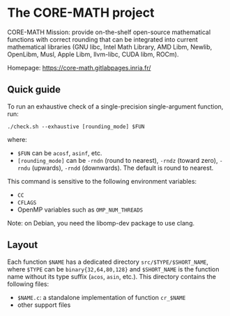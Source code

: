 # The CORE-MATH project

CORE-MATH Mission: provide on-the-shelf open-source mathematical
functions with correct rounding that can be integrated into current
mathematical libraries (GNU libc, Intel Math Library, AMD Libm,
Newlib, OpenLibm, Musl, Apple Libm, llvm-libc, CUDA libm, ROCm).

Homepage: https://core-math.gitlabpages.inria.fr/


## Quick guide

To run an exhaustive check of a single-precision single-argument
function, run:

    ./check.sh --exhaustive [rounding_mode] $FUN

where:
- `$FUN` can be `acosf`, `asinf`, etc.
- `[rounding_mode]` can be `-rndn` (round to nearest), `-rndz` (toward
  zero), `-rndu` (upwards), `-rndd` (downwards). The default is round
  to nearest.

This command is sensitive to the following environment variables:
- `CC`
- `CFLAGS`
- OpenMP variables such as `OMP_NUM_THREADS`

Note: on Debian, you need the libomp-dev package to use clang.


## Layout

Each function `$NAME` has a dedicated directory
`src/$TYPE/$SHORT_NAME`, where `$TYPE` can be `binary{32,64,80,128}`
and `$SHORT_NAME` is the function name without its type suffix
(`acos`, `asin`, etc.). This directory contains the following files:
- `$NAME.c`: a standalone implementation of function `cr_$NAME`
- other support files
